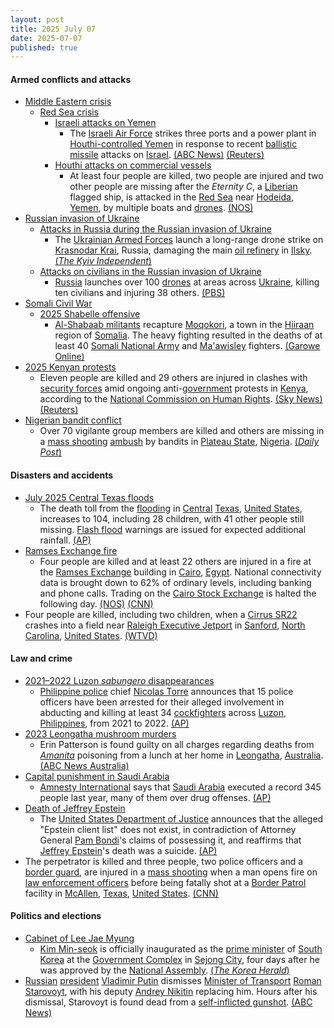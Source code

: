 ```yaml
---
layout: post
title: 2025 July 07
date: 2025-07-07
published: true
---
```



#### Armed conflicts and attacks

* [Middle Eastern crisis](https://en.wikipedia.org/wiki/Middle_Eastern_crisis_%282023-present%29 "Middle Eastern crisis (2023-present)")
  * [Red Sea crisis](https://en.wikipedia.org/wiki/Red_Sea_crisis "Red Sea crisis")
    * [Israeli attacks on Yemen](https://en.wikipedia.org/wiki/Israeli_attacks_on_Yemen_%28May_2025%E2%80%93present%29 "Israeli attacks on Yemen (May 2025–present)")
      * The [Israeli Air Force](https://en.wikipedia.org/wiki/Israeli_Air_Force "Israeli Air Force") strikes three ports and a power plant in [Houthi-controlled Yemen](https://en.wikipedia.org/wiki/Houthi-controlled_Yemen "Houthi-controlled Yemen") in response to recent [ballistic missile](https://en.wikipedia.org/wiki/Ballistic_missile "Ballistic missile") attacks on [Israel](https://en.wikipedia.org/wiki/Israel "Israel"). [(ABC News)](https://abcnews.go.com/US/israeli-forces-strike-ports-yemen-galaxy-leader-ship/story?id=123523562) [(Reuters)](https://www.reuters.com/world/middle-east/israeli-military-says-it-will-strike-yemeni-ports-issues-evacuation-warning-2025-07-06/)
    * [Houthi attacks on commercial vessels](https://en.wikipedia.org/wiki/Houthi_attacks_on_commercial_vessels "Houthi attacks on commercial vessels")
      * At least four people are killed, two people are injured and two other people are missing after the *Eternity C*, a [Liberian](https://en.wikipedia.org/wiki/Liberia "Liberia") flagged ship, is attacked in the [Red Sea](https://en.wikipedia.org/wiki/Red_Sea "Red Sea") near [Hodeida](https://en.wikipedia.org/wiki/Hodeida "Hodeida"), [Yemen](https://en.wikipedia.org/wiki/Yemen "Yemen"), by multiple boats and [drones](https://en.wikipedia.org/wiki/Drone_warfare "Drone warfare"). [(NOS)](https://nos.nl/artikel/2574098-opnieuw-schip-in-rode-zee-aangevallen-houthi-s-claimen-eerdere-aanval)
* [Russian invasion of Ukraine](https://en.wikipedia.org/wiki/Russian_invasion_of_Ukraine "Russian invasion of Ukraine")
  * [Attacks in Russia during the Russian invasion of Ukraine](https://en.wikipedia.org/wiki/Attacks_in_Russia_during_the_Russian_invasion_of_Ukraine "Attacks in Russia during the Russian invasion of Ukraine")
    * The [Ukrainian Armed Forces](https://en.wikipedia.org/wiki/Ukrainian_Armed_Forces "Ukrainian Armed Forces") launch a long-range drone strike on [Krasnodar Krai](https://en.wikipedia.org/wiki/Krasnodar_Krai "Krasnodar Krai"), Russia, damaging the main [oil refinery](https://en.wikipedia.org/wiki/Oil_refinery "Oil refinery") in [Ilsky](https://en.wikipedia.org/wiki/Ilsky "Ilsky"). [(*The Kyiv Independent*)](https://kyivindependent.com/ukrainian-drone-strike-hits-major-oil-refinery-in-russias-krasnodar-krai-06-2025/)
  * [Attacks on civilians in the Russian invasion of Ukraine](https://en.wikipedia.org/wiki/Attacks_on_civilians_in_the_Russian_invasion_of_Ukraine "Attacks on civilians in the Russian invasion of Ukraine")
    * [Russia](https://en.wikipedia.org/wiki/Russia "Russia") launches over 100 [drones](https://en.wikipedia.org/wiki/Drone_warfare "Drone warfare") at areas across [Ukraine](https://en.wikipedia.org/wiki/Ukraine "Ukraine"), killing ten civilians and injuring 38 others. [(PBS)](https://www.pbs.org/newshour/world/russia-fires-over-100-drones-at-ukraine-killing-at-least-10-civilians-authorities-say)
* [Somali Civil War](https://en.wikipedia.org/wiki/Somali_Civil_War_%282009%E2%80%93present%29 "Somali Civil War (2009–present)")
  * [2025 Shabelle offensive](https://en.wikipedia.org/wiki/2025_Shabelle_offensive "2025 Shabelle offensive")
    * [Al-Shabaab militants](https://en.wikipedia.org/wiki/Al-Shabaab_%28militant_group%29 "Al-Shabaab (militant group)") recapture [Moqokori](https://en.wikipedia.org/wiki/Moqokori "Moqokori"), a town in the [Hiiraan](https://en.wikipedia.org/wiki/Hiran%2C_Somalia "Hiran, Somalia") region of [Somalia](https://en.wikipedia.org/wiki/Somalia "Somalia"). The heavy fighting resulted in the deaths of at least 40 [Somali National Army](https://en.wikipedia.org/wiki/Somali_National_Army "Somali National Army") and [Ma'awisley](https://en.wikipedia.org/wiki/Ma%27awisley "Ma'awisley") fighters. [(Garowe Online)](https://garoweonline.com/en/news/somalia/heavy-fighting-and-car-bombs-as-al-shabaab-captures-key-somali-town)
* [2025 Kenyan protests](https://en.wikipedia.org/wiki/2025_Kenyan_protests "2025 Kenyan protests")
  * Eleven people are killed and 29 others are injured in clashes with [security forces](https://en.wikipedia.org/wiki/Kenya_Defence_Forces "Kenya Defence Forces") amid ongoing anti-[government](https://en.wikipedia.org/wiki/Government_of_Kenya "Government of Kenya") protests in [Kenya](https://en.wikipedia.org/wiki/Kenya "Kenya"), according to the [National Commission on Human Rights](https://en.wikipedia.org/wiki/Kenya_National_Commission_on_Human_Rights "Kenya National Commission on Human Rights"). [(Sky News)](https://news.sky.com/story/ten-killed-in-kenya-as-protesters-clash-with-police-13393764) [(Reuters)](https://www.reuters.com/world/africa/kenya-human-rights-watchdog-says-10-killed-29-hurt-anti-government-protests-2025-07-07/)
* [Nigerian bandit conflict](https://en.wikipedia.org/wiki/Nigerian_bandit_conflict "Nigerian bandit conflict")
  * Over 70 vigilante group members are killed and others are missing in a [mass shooting](https://en.wikipedia.org/wiki/Mass_shooting "Mass shooting") [ambush](https://en.wikipedia.org/wiki/Ambush "Ambush") by bandits in [Plateau State](https://en.wikipedia.org/wiki/Plateau_State "Plateau State"), [Nigeria](https://en.wikipedia.org/wiki/Nigeria "Nigeria"). [(*Daily Post*)](https://dailypost.ng/2025/07/08/bandits-ambush-kill-over-70-vigilante-members-in-plateau/)

#### Disasters and accidents

* [July 2025 Central Texas floods](https://en.wikipedia.org/wiki/July_2025_Central_Texas_floods "July 2025 Central Texas floods")
  * The death toll from the [flooding](https://en.wikipedia.org/wiki/Flooding "Flooding") in [Central](https://en.wikipedia.org/wiki/Central_Texas "Central Texas") [Texas](https://en.wikipedia.org/wiki/Texas "Texas"), [United States](https://en.wikipedia.org/wiki/United_States "United States"), increases to 104, including 28 children, with 41 other people still missing. [Flash flood](https://en.wikipedia.org/wiki/Flash_flood "Flash flood") warnings are issued for expected additional rainfall. [(AP)](https://apnews.com/article/texas-flash-flood-severe-weather-camp-mystic-ef8e596833b145fef61451db92f32609)
* [Ramses Exchange fire](https://en.wikipedia.org/wiki/Ramses_Exchange_fire "Ramses Exchange fire")
  * Four people are killed and at least 22 others are injured in a fire at the [Ramses Exchange](https://en.wikipedia.org/wiki/Ramses_Exchange "Ramses Exchange") building in [Cairo](https://en.wikipedia.org/wiki/Cairo "Cairo"), [Egypt](https://en.wikipedia.org/wiki/Egypt "Egypt"). National connectivity data is brought down to 62% of ordinary levels, including banking and phone calls. Trading on the [Cairo Stock Exchange](https://en.wikipedia.org/wiki/Cairo_Stock_Exchange "Cairo Stock Exchange") is halted the following day. [(NOS)](https://nos.nl/artikel/2574150-doden-bij-brand-in-datacentrum-cairo-internetverkeer-geraakt) [(CNN)](https://edition.cnn.com/2025/07/08/africa/cairo-telecom-fire-internet-phone-disruption-intl)
* Four people are killed, including two children, when a [Cirrus SR22](https://en.wikipedia.org/wiki/Cirrus_SR22 "Cirrus SR22") crashes into a field near [Raleigh Executive Jetport](https://en.wikipedia.org/wiki/Raleigh_Executive_Jetport "Raleigh Executive Jetport") in [Sanford](https://en.wikipedia.org/wiki/Sanford%2C_North_Carolina "Sanford, North Carolina"), [North Carolina](https://en.wikipedia.org/wiki/North_Carolina "North Carolina"), [United States](https://en.wikipedia.org/wiki/United_States "United States"). [(WTVD)](https://abc11.com/post/small-plane-crashes-lee-county/17005354/)

#### Law and crime

* [2021–2022 Luzon *sabungero* disappearances](https://en.wikipedia.org/wiki/2021%E2%80%932022_Luzon_sabungero_disappearances "2021–2022 Luzon sabungero disappearances")
  * [Philippine police](https://en.wikipedia.org/wiki/Philippine_National_Police "Philippine National Police") chief [Nicolas Torre](https://en.wikipedia.org/wiki/Nicolas_Torre "Nicolas Torre") announces that 15 police officers have been arrested for their alleged involvement in abducting and killing at least 34 [cockfighters](https://en.wikipedia.org/wiki/Cockfighting "Cockfighting") across [Luzon](https://en.wikipedia.org/wiki/Luzon "Luzon"), [Philippines](https://en.wikipedia.org/wiki/Philippines "Philippines"), from 2021 to 2022. [(AP)](https://apnews.com/article/philippines-police-missing-cockfighters-6148f7b898920c4d33bc9257c405d436)
* [2023 Leongatha mushroom murders](https://en.wikipedia.org/wiki/2023_Leongatha_mushroom_murders "2023 Leongatha mushroom murders")
  * Erin Patterson is found guilty on all charges regarding deaths from *[Amanita](https://en.wikipedia.org/wiki/Amanita "Amanita")* poisoning from a lunch at her home in [Leongatha](https://en.wikipedia.org/wiki/Leongatha "Leongatha"), [Australia](https://en.wikipedia.org/wiki/Australia "Australia"). [(ABC News Australia)](https://www.abc.net.au/news/2025-07-07/erin-patterson-mushroom-murder-trial-verdict-live-blog/105477452)
* [Capital punishment in Saudi Arabia](https://en.wikipedia.org/wiki/Capital_punishment_in_Saudi_Arabia "Capital punishment in Saudi Arabia")
  * [Amnesty International](https://en.wikipedia.org/wiki/Amnesty_International "Amnesty International") says that [Saudi Arabia](https://en.wikipedia.org/wiki/Saudi_Arabia "Saudi Arabia") executed a record 345 people last year, many of them over drug offenses. [(AP)](https://apnews.com/article/saudi-arabia-executions-amnesty-report-65c045ef70efbec66b944e206a13c63b)
* [Death of Jeffrey Epstein](https://en.wikipedia.org/wiki/Death_of_Jeffrey_Epstein "Death of Jeffrey Epstein")
  * The [United States Department of Justice](https://en.wikipedia.org/wiki/United_States_Department_of_Justice "United States Department of Justice") announces that the alleged "Epstein client list" does not exist, in contradiction of Attorney General [Pam Bondi](https://en.wikipedia.org/wiki/Pam_Bondi "Pam Bondi")'s claims of possessing it, and reaffirms that [Jeffrey Epstein](https://en.wikipedia.org/wiki/Jeffrey_Epstein "Jeffrey Epstein")'s death was a suicide. [(AP)](https://apnews.com/article/jeffrey-epstein-justice-department-pam-bondi-03fbcd024f631440f7ed62b3c6927db3)
* The perpetrator is killed and three people, two police officers and a [border guard](https://en.wikipedia.org/wiki/Border_guard "Border guard"), are injured in a [mass shooting](https://en.wikipedia.org/wiki/Mass_shooting "Mass shooting") when a man opens fire on [law enforcement officers](https://en.wikipedia.org/wiki/List_of_law_enforcement_agencies_in_Texas "List of law enforcement agencies in Texas") before being fatally shot at a [Border Patrol](https://en.wikipedia.org/wiki/US_Border_Patrol "US Border Patrol") facility in [McAllen](https://en.wikipedia.org/wiki/McAllen%2C_Texas "McAllen, Texas"), [Texas](https://en.wikipedia.org/wiki/Texas "Texas"), [United States](https://en.wikipedia.org/wiki/United_States "United States"). [(CNN)](https://www.cnn.com/2025/07/07/us/border-patrol-mcallen-shooting)

#### Politics and elections

* [Cabinet of Lee Jae Myung](https://en.wikipedia.org/wiki/Cabinet_of_Lee_Jae_Myung "Cabinet of Lee Jae Myung")
  * [Kim Min-seok](https://en.wikipedia.org/wiki/Kim_Min-seok_%28politician%29 "Kim Min-seok (politician)") is officially inaugurated as the [prime minister](https://en.wikipedia.org/wiki/Prime_Minister_of_South_Korea "Prime Minister of South Korea") of [South Korea](https://en.wikipedia.org/wiki/South_Korea "South Korea") at the [Government Complex](https://en.wikipedia.org/wiki/Government_Complex%2C_Sejong "Government Complex, Sejong") in [Sejong City](https://en.wikipedia.org/wiki/Sejong_City "Sejong City"), four days after he was approved by the [National Assembly](https://en.wikipedia.org/wiki/National_Assembly_%28South_Korea%29 "National Assembly (South Korea)"). [(*The Korea Herald*)](https://www.koreaherald.com/article/10525828)
* [Russian](https://en.wikipedia.org/wiki/Russia "Russia") [president](https://en.wikipedia.org/wiki/President_of_Russia "President of Russia") [Vladimir Putin](https://en.wikipedia.org/wiki/Vladimir_Putin "Vladimir Putin") dismisses [Minister of Transport](https://en.wikipedia.org/wiki/Ministry_of_Transport_%28Russia%29 "Ministry of Transport (Russia)") [Roman Starovoyt](https://en.wikipedia.org/wiki/Roman_Starovoyt "Roman Starovoyt"), with his deputy [Andrey Nikitin](https://en.wikipedia.org/wiki/Andrey_Nikitin_%28politician%29 "Andrey Nikitin (politician)") replacing him. Hours after his dismissal, Starovoyt is found dead from a [self-inflicted gunshot](https://en.wikipedia.org/wiki/Suicide "Suicide"). [(ABC News)](https://www.abc.net.au/news/2025-07-08/fired-moscow-transport-minister-dies-suddenly/105505182)

